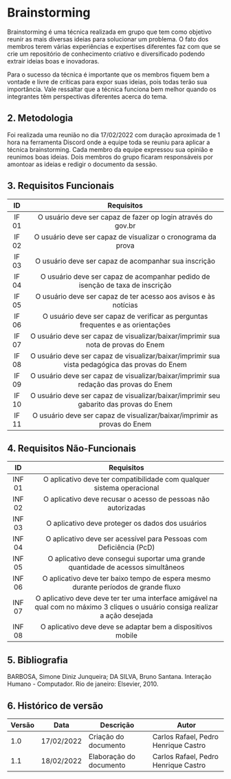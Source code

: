# Brainstorming
Brainstorming é uma técnica realizada em grupo que tem como objetivo reunir as mais diversas ideias para solucionar um problema. O fato dos membros terem várias experiências e expertises diferentes faz com que se crie um repositório de conhecimento criativo e diversificado podendo extrair ideias boas e inovadoras.

Para o sucesso da técnica é importante que os membros fiquem bem a vontade e livre de críticas para expor suas ideias, pois todas terão sua importância. Vale ressaltar que a técnica funciona bem melhor quando os integrantes têm perspectivas diferentes acerca do tema.

## 2. Metodologia
Foi realizada uma reunião no dia 17/02/2022 com duração aproximada de 1 hora na ferramenta Discord onde a equipe toda se reuniu para aplicar a técnica brainstorming. Cada membro da equipe expressou sua opinião e reunimos boas ideias. Dois membros do grupo ficaram responsáveis por amontoar as ideias e redigir o documento da sessão. 

## 3. Requisitos Funcionais
| ID | Requisitos | 
|:--:|:--:|
| IF 01 | O usuário deve ser capaz de fazer op login através do gov.br | 
| IF 02 | O usuário deve ser capaz de visualizar o cronograma da prova | 
| IF 03 | O usuário deve ser capaz de acompanhar sua inscrição | 
| IF 04 | O usuário deve ser capaz de acompanhar pedido de isenção de taxa de inscrição  | 
| IF 05 | O usuário deve ser capaz de ter acesso aos avisos e às notícias  | 
| IF 06 | O usuário deve ser capaz de verificar as perguntas frequentes e as orientações  | 
| IF 07 | O usuário deve ser capaz de visualizar/baixar/imprimir sua nota de provas do Enem | 
| IF 08 | O usuário deve ser capaz de visualizar/baixar/imprimir sua vista pedagógica das provas do Enem | 
| IF 09 | O usuário deve ser capaz de visualizar/baixar/imprimir sua redação das provas do Enem |
| IF 10 | O usuário deve ser capaz de visualizar/baixar/imprimir seu gabarito das provas do Enem |
| IF 11 | O usuário deve ser capaz de visualizar/baixar/imprimir as provas do Enem |
 
## 4. Requisitos Não-Funcionais
| ID | Requisitos | 
|:--:|:--:|
| INF 01 | O aplicativo deve ter compatibilidade com qualquer sistema operacional | 
| INF 02 | O aplicativo deve recusar o acesso de pessoas não autorizadas |
| INF 03 | O aplicativo deve proteger os dados dos usuários | 
| INF 04 | O aplicativo deve ser acessível para Pessoas com Deficiência (PcD) | 
| INF 05 | O aplicativo deve consegui suportar uma grande quantidade de acessos simultâneos |
| INF 06 | O aplicativo deve ter baixo tempo de espera mesmo durante períodos de grande fluxo |
| INF 07 | O aplicativo deve deve ter ter uma interface amigável na qual com no máximo 3 cliques o usuário consiga realizar a ação desejada |
| INF 08 | O aplicativo deve deve se adaptar bem a dispositivos mobile |

## 5. Bibliografia
BARBOSA, Simone Diniz Junqueira; DA SILVA, Bruno Santana. Interação Humano - Computador. Rio de janeiro: Elsevier, 2010.

## 6. Histórico de versão
| Versão | Data       | Descrição                                           | Autor        |
| ------ | ---------- | --------------------------------------------------- | ------------ |
| 1.0    | 17/02/2022 | Criação do documento | Carlos Rafael, Pedro Henrique Castro |
| 1.1    | 18/02/2022 | Elaboração do documento | Carlos Rafael, Pedro Henrique Castro |